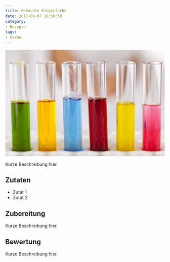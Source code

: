 ```yaml
---
title: Gekochte Fingerfarbe
date: 2017-09-07 16:59:50
category:
- Rezepte
tags: 
- Farbe
---
```


![test image](/images/test.jpg)

Kurze Beschreibung hier.

## Zutaten
- Zutat 1
- Zutat 2

## Zubereitung

Kurze Beschreibung hier.

## Bewertung

Kurze Beschreibung hier.